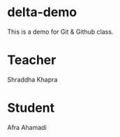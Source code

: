 # delta-demo
This is a demo for Git &amp; Github class.
 # Teacher
 Shraddha Khapra
 # Student
 Afra Ahamadi